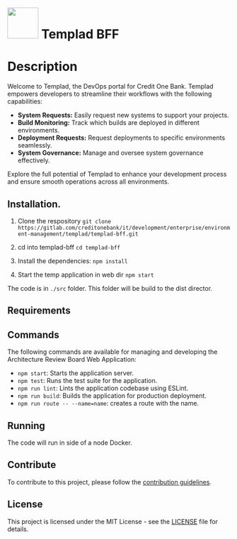 # <img src="templad-logo.png" width="70px" height="70px"> Templad BFF

# Description

Welcome to Templad, the DevOps portal for Credit One Bank. Templad empowers developers to streamline their workflows with the following capabilities:

- **System Requests:** Easily request new systems to support your projects.
- **Build Monitoring:** Track which builds are deployed in different environments.
- **Deployment Requests:** Request deployments to specific environments seamlessly.
- **System Governance:** Manage and oversee system governance effectively.

Explore the full potential of Templad to enhance your development process and ensure smooth operations across all environments.

## Installation.

1. Clone the respository
`git clone https://gitlab.com/creditonebank/it/development/enterprise/environment-management/templad/templad-bff.git`

2. cd into templad-bff
`cd templad-bff`

3. Install the dependencies:
`npm install`

4. Start the temp application in web dir
`npm start`


The code is in `./src` folder. This folder will be build to the dist director.

## Requirements


## Commands
The following commands are available for managing and developing the Architecture Review Board Web Application:

* `npm start`: Starts the application server.
* `npm test`: Runs the test suite for the application.
* `npm run lint`: Lints the application codebase using ESLint.
* `npm run build`: Builds the application for production deployment.
* `npm run route -- --name=name`: creates a route with the name.

## Running
The code will run in side of a node Docker.


## Contribute

To contribute to this project, please follow the [contribution guidelines](CONTRIBUTING.MD).

## License
This project is licensed under the MIT License - see the [LICENSE](LICENSE) file for details.